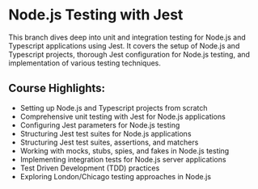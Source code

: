# Node.js Testing with Jest

This branch dives deep into unit and integration testing for Node.js and Typescript applications using Jest. It covers the setup of Node.js and Typescript projects, thorough Jest configuration for Node.js testing, and implementation of various testing techniques.

## Course Highlights:

- Setting up Node.js and Typescript projects from scratch
- Comprehensive unit testing with Jest for Node.js applications
- Configuring Jest parameters for Node.js testing
- Structuring Jest test suites for Node.js applications
- Structuring Jest test suites, assertions, and matchers
- Working with mocks, stubs, spies, and fakes in Node.js testing
- Implementing integration tests for Node.js server applications
- Test Driven Development (TDD) practices
- Exploring London/Chicago testing approaches in Node.js
